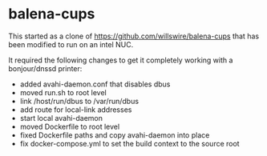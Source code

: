 # balena-cups

This started as a clone of https://github.com/willswire/balena-cups that has been modified to run on an intel NUC.

It required the following changes to get it completely working with a bonjour/dnssd printer:

- added avahi-daemon.conf that disables dbus
- moved run.sh to root level
- link /host/run/dbus to /var/run/dbus
- add route for local-link addresses
- start local avahi-daemon
- moved Dockerfile to root level
- fixed Dockerfile paths and copy avahi-daemon into place
- fix docker-compose.yml to set the build context to the source root
